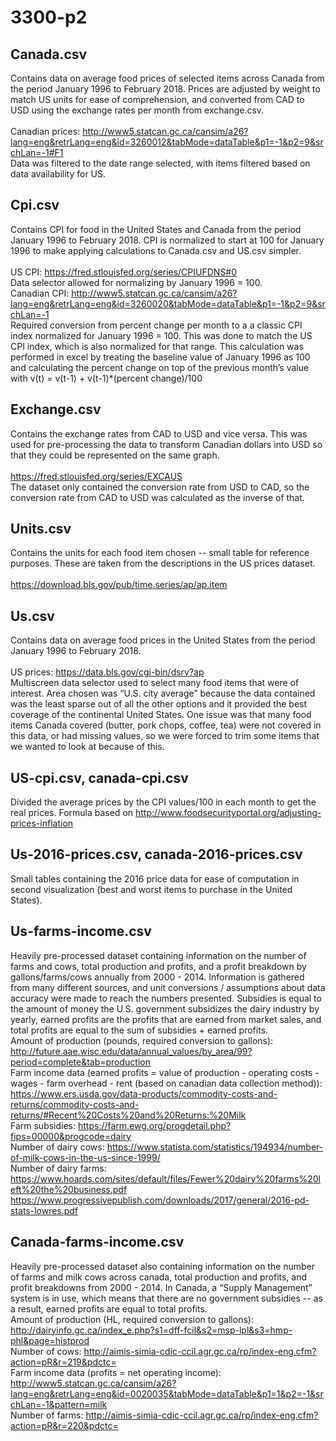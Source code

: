 # 3300-p2

## Canada.csv <br/>
Contains data on average food prices of selected items across Canada from the period January 1996 to February 2018. Prices are adjusted by weight to match US units for ease of comprehension, and converted from CAD to USD using the exchange rates per month from exchange.csv. <br/><br/>
Canadian prices: http://www5.statcan.gc.ca/cansim/a26?lang=eng&retrLang=eng&id=3260012&tabMode=dataTable&p1=-1&p2=9&srchLan=-1#F1 <br/>
Data was filtered to the date range selected, with items filtered based on data availability for US.

## Cpi.csv <br/>
Contains CPI for food in the United States and Canada from the period January 1996 to February 2018. CPI is normalized to start at 100 for January 1996 to make applying calculations to Canada.csv and US.csv simpler. <br/><br/>
US CPI: https://fred.stlouisfed.org/series/CPIUFDNS#0 <br/>
Data selector allowed for normalizing by January 1996 = 100. <br/>
Canadian CPI: http://www5.statcan.gc.ca/cansim/a26?lang=eng&retrLang=eng&id=3260020&tabMode=dataTable&p1=-1&p2=9&srchLan=-1 <br/>
Required conversion from percent change per month to a a classic CPI index normalized for January 1996 = 100. This was done to match the US CPI index, which is also normalized for that range. This calculation was performed in excel by treating the baseline value of January 1996 as 100 and calculating the percent change on top of the previous month’s value with v(t) = v(t-1) + v(t-1)*(percent change)/100

## Exchange.csv <br/>
Contains the exchange rates from CAD to USD and vice versa. This was used for pre-processing the data to transform Canadian dollars into USD so that they could be represented on the same graph. <br/><br/>
https://fred.stlouisfed.org/series/EXCAUS <br/>
The dataset only contained the conversion rate from USD to CAD, so the conversion rate from CAD to USD was calculated as the inverse of that.

## Units.csv <br/>
Contains the units for each food item chosen -- small table for reference purposes. These are taken from the descriptions in the US prices dataset.  <br/><br/>
https://download.bls.gov/pub/time.series/ap/ap.item 

## Us.csv <br/>
Contains data on average food prices in the United States from the period January 1996 to February 2018. <br/><br/>
US prices: https://data.bls.gov/cgi-bin/dsrv?ap <br/>
Multiscreen data selector used to select many food items that were of interest. Area chosen was “U.S. city average” because the data contained was the least sparse out of all the other options and it provided the best coverage of the continental United States. One issue was that many food items Canada covered (butter, pork chops, coffee, tea) were not covered in this data, or had missing values, so we were forced to trim some items that we wanted to look at because of this. 

## US-cpi.csv, canada-cpi.csv <br/>
Divided the average prices by the CPI values/100 in each month to get the real prices. Formula based on http://www.foodsecurityportal.org/adjusting-prices-inflation

## Us-2016-prices.csv, canada-2016-prices.csv <br/>
Small tables containing the 2016 price data for ease of computation in second visualization (best and worst items to purchase in the United States). 

## Us-farms-income.csv <br/>
Heavily pre-processed dataset containing information on the number of farms and cows, total production and profits, and a profit breakdown by gallons/farms/cows annually from 2000 - 2014. Information is gathered from many different sources, and unit conversions / assumptions about data accuracy were made to reach the numbers presented. Subsidies is equal to the amount of money the U.S. government subsidizes the dairy industry by yearly, earned profits are the profits that are earned from market sales, and total profits are equal to the sum of subsidies + earned profits. <br/>
Amount of production (pounds, required conversion to gallons): http://future.aae.wisc.edu/data/annual_values/by_area/99?period=complete&tab=production <br/>
Farm income data (earned profits = value of production - operating costs - wages - farm overhead - rent (based on canadian data collection method)): https://www.ers.usda.gov/data-products/commodity-costs-and-returns/commodity-costs-and-returns/#Recent%20Costs%20and%20Returns:%20Milk <br/>
Farm subsidies: https://farm.ewg.org/progdetail.php?fips=00000&progcode=dairy <br/>
Number of dairy cows: https://www.statista.com/statistics/194934/number-of-milk-cows-in-the-us-since-1999/ <br/>
Number of dairy farms: https://www.hoards.com/sites/default/files/Fewer%20dairy%20farms%20left%20the%20business.pdf <br/>
https://www.progressivepublish.com/downloads/2017/general/2016-pd-stats-lowres.pdf 

## Canada-farms-income.csv <br/>
Heavily pre-processed dataset also containing information on the number of farms and milk cows across canada, total production and profits, and profit breakdowns from 2000 - 2014. In Canada, a “Supply Management” system is in use, which means that there are no government subsidies -- as a result, earned profits are equal to total profits. <br/>
Amount of production (HL, required conversion to gallons): http://dairyinfo.gc.ca/index_e.php?s1=dff-fcil&s2=msp-lpl&s3=hmp-phl&page=histprod <br/>
Number of cows: http://aimis-simia-cdic-ccil.agr.gc.ca/rp/index-eng.cfm?action=pR&r=219&pdctc= <br/>
Farm income data (profits = net operating income): http://www5.statcan.gc.ca/cansim/a26?lang=eng&retrLang=eng&id=0020035&tabMode=dataTable&p1=1&p2=-1&srchLan=-1&pattern=milk <br/>
Number of farms: http://aimis-simia-cdic-ccil.agr.gc.ca/rp/index-eng.cfm?action=pR&r=220&pdctc= 
